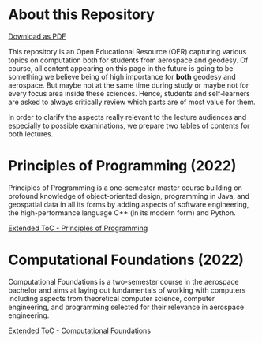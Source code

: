 # About this Repository

<a href="programming.pdf">Download as PDF</A>

This repository is an Open Educational Resource (OER) capturing various topics on computation both for students from aerospace and geodesy. Of course, all content appearing on this page in the future is going to be something we believe being of high importance for **both** geodesy and aerospace. But maybe not at the same time during study or maybe not for every focus area inside these sciences. Hence, students and self-learners are asked to always critically review which parts are of most value for them.

In order to clarify the aspects really relevant to the lecture audiences and especially to possible
examinations, we prepare two tables of contents for both lectures.


# Principles of Programming (2022)
Principles of Programming is a one-semester master course building on profound knowledge of object-oriented design, programming in Java, and geospatial data in all its forms by adding aspects of software engineering, the high-performance language C++ (in its modern form) and Python.

[Extended ToC - Principles of Programming ](etoc_principlesofprogramming)

# Computational Foundations (2022)
Computational Foundations is a two-semester course in the aerospace bachelor and aims at laying out fundamentals of working with computers including aspects from theoretical computer science, computer engineering, and programming selected for their relevance in aerospace engineering.

[Extended ToC - Computational Foundations ](etoc_compfound)

